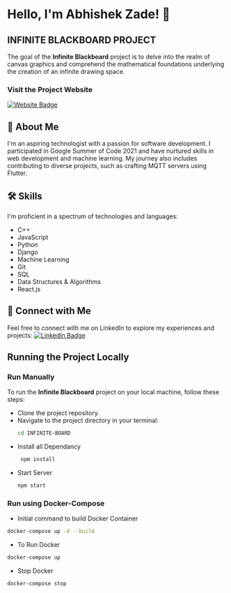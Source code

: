 # Hello, I'm Abhishek Zade! 👋

## INFINITE BLACKBOARD PROJECT

The goal of the **Infinite Blackboard** project is to delve into the realm of canvas graphics and comprehend the mathematical foundations underlying the creation of an infinite drawing space.

### Visit the Project Website
[![Website Badge](https://img.shields.io/badge/Website-Explore-blue?style=for-the-badge&logo=medium&logoColor=white)](https://zadeabhishek.github.io/infiboard/)

## 🚀 About Me
I'm an aspiring technologist with a passion for software development. I participated in Google Summer of Code 2021 and have nurtured skills in web development and machine learning. My journey also includes contributing to diverse projects, such as crafting MQTT servers using Flutter.

## 🛠 Skills
I'm proficient in a spectrum of technologies and languages:

- C++
- JavaScript
- Python
- Django
- Machine Learning
- Git
- SQL
- Data Structures & Algorithms
- React.js

## 🔗 Connect with Me
Feel free to connect with me on LinkedIn to explore my experiences and projects:
[![LinkedIn Badge](https://img.shields.io/badge/linkedin-Connect-blue?style=for-the-badge&logo=linkedin&logoColor=white)](https://www.linkedin.com/in/arzade/)

## Running the Project Locally

### Run Manually

To run the **Infinite Blackboard** project on your local machine, follow these steps:

- Clone the project repository.
- Navigate to the project directory in your terminal:
   ```bash
   cd INFINITE-BOARD
   ```
- Install all Dependancy
   ```bash
    npm install
   ```
- Start Server
   ```bash
   npm start
   ```

### Run using Docker-Compose

- Initial command to build Docker Container
```bash
docker-compose up -d --build
```

- To Run Docker
```bash
docker-compose up
```

- Stop Docker
```bash
docker-compose stop
```



